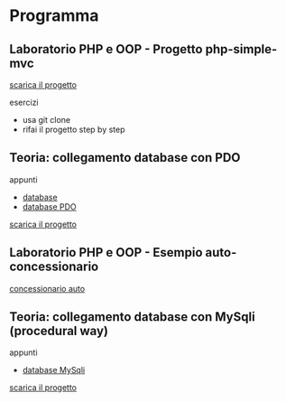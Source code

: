 # Programma

## Laboratorio PHP e OOP - Progetto php-simple-mvc

[scarica il progetto](https://github.com/maboglia/simple_mvc_php)

esercizi

* usa git clone
* rifai il progetto step by step

## Teoria: collegamento database con PDO

appunti

* [database](https://github.com/maboglia/CorsoPHP/blob/master/appunti/07_0_database.md)
* [database PDO](https://github.com/maboglia/CorsoPHP/blob/master/appunti/07_1_PDO.md)

[scarica il progetto](https://github.com/maboglia/StudentePDO)


## Laboratorio PHP e OOP - Esempio auto-concessionario

[concessionario auto](./proj01_auto)


## Teoria: collegamento database con MySqli (procedural way)

appunti

* [database MySqli](https://github.com/maboglia/CorsoPHP/blob/master/appunti/07_2_mysqli.md)

[scarica il progetto](https://github.com/maboglia/blog_mysqli)

